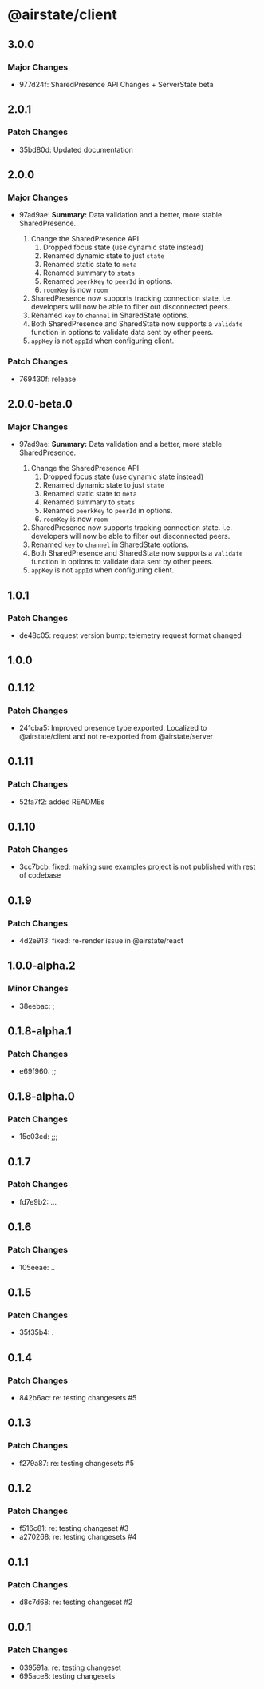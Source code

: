 # @airstate/client

## 3.0.0

### Major Changes

- 977d24f: SharedPresence API Changes + ServerState beta

## 2.0.1

### Patch Changes

- 35bd80d: Updated documentation

## 2.0.0

### Major Changes

- 97ad9ae: **Summary:** Data validation and a better, more stable SharedPresence.

    1. Change the SharedPresence API
        1. Dropped focus state (use dynamic state instead)
        2. Renamed dynamic state to just `state`
        3. Renamed static state to `meta`
        4. Renamed summary to `stats`
        5. Renamed `peerkKey` to `peerId` in options.
        6. `roomKey` is now `room`
    2. SharedPresence now supports tracking connection state. i.e. developers will now be able to filter out disconnected peers.
    3. Renamed `key` to `channel` in SharedState options.
    4. Both SharedPresence and SharedState now supports a `validate` function in options to validate data sent by other peers.
    5. `appKey` is not `appId` when configuring client.

### Patch Changes

- 769430f: release

## 2.0.0-beta.0

### Major Changes

- 97ad9ae: **Summary:** Data validation and a better, more stable SharedPresence.

    1. Change the SharedPresence API
        1. Dropped focus state (use dynamic state instead)
        2. Renamed dynamic state to just `state`
        3. Renamed static state to `meta`
        4. Renamed summary to `stats`
        5. Renamed `peerkKey` to `peerId` in options.
        6. `roomKey` is now `room`
    2. SharedPresence now supports tracking connection state. i.e. developers will now be able to filter out disconnected peers.
    3. Renamed `key` to `channel` in SharedState options.
    4. Both SharedPresence and SharedState now supports a `validate` function in options to validate data sent by other peers.
    5. `appKey` is not `appId` when configuring client.

## 1.0.1

### Patch Changes

- de48c05: request version bump: telemetry request format changed

## 1.0.0

## 0.1.12

### Patch Changes

- 241cba5: Improved presence type exported. Localized to @airstate/client and not re-exported from @airstate/server

## 0.1.11

### Patch Changes

- 52fa7f2: added READMEs

## 0.1.10

### Patch Changes

- 3cc7bcb: fixed: making sure examples project is not published with rest of codebase

## 0.1.9

### Patch Changes

- 4d2e913: fixed: re-render issue in @airstate/react

## 1.0.0-alpha.2

### Minor Changes

- 38eebac: ;

## 0.1.8-alpha.1

### Patch Changes

- e69f960: ;;

## 0.1.8-alpha.0

### Patch Changes

- 15c03cd: ;;;

## 0.1.7

### Patch Changes

- fd7e9b2: ...

## 0.1.6

### Patch Changes

- 105eeae: ..

## 0.1.5

### Patch Changes

- 35f35b4: .

## 0.1.4

### Patch Changes

- 842b6ac: re: testing changesets #5

## 0.1.3

### Patch Changes

- f279a87: re: testing changesets #5

## 0.1.2

### Patch Changes

- f516c81: re: testing changeset #3
- a270268: re: testing changesets #4

## 0.1.1

### Patch Changes

- d8c7d68: re: testing changeset #2

## 0.0.1

### Patch Changes

- 039591a: re: testing changeset
- 695ace8: testing changesets
